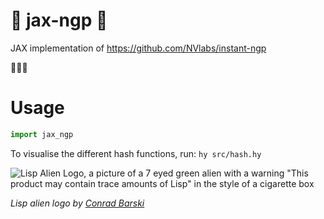 # 🚧 jax-ngp 🚧
JAX implementation of https://github.com/NVlabs/instant-ngp

🚧🚧🚧

# Usage
```python
import jax_ngp
```


To visualise the different hash functions, run: `hy src/hash.hy`

![Lisp Alien Logo, a picture of a 7 eyed green alien with a warning "This product may contain trace amounts of Lisp" in the style of a cigarette box](https://user-images.githubusercontent.com/98283595/154850252-e3a87dc1-422d-4b2e-bcfa-ab2bc5074e6b.png)

_Lisp alien logo by [Conrad Barski](https://www.lisperati.com/logo.html)_

